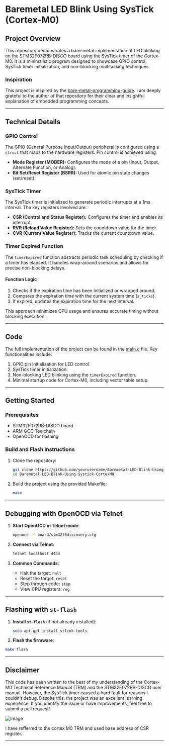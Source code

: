 # Baremetal LED Blink Using SysTick (Cortex-M0)

## Project Overview
This repository demonstrates a bare-metal implementation of LED blinking on the STM32F072RB-DISCO board using the SysTick timer of the Cortex-M0. It is a minimalistic program designed to showcase GPIO control, SysTick timer initialization, and non-blocking multitasking techniques.

### Inspiration
This project is inspired by the [bare-metal-programming-guide](https://github.com/cpq/bare-metal-programming-guide?tab=readme-ov-file). I am deeply grateful to the author of that repository for their clear and insightful explanation of embedded programming concepts.

---

## Technical Details

### GPIO Control
The GPIO (General Purpose Input/Output) peripheral is configured using a `struct` that maps to the hardware registers. Pin control is achieved using:

- **Mode Register (MODER):** Configures the mode of a pin (Input, Output, Alternate Function, or Analog).
- **Bit Set/Reset Register (BSRR):** Used for atomic pin state changes (set/reset).

### SysTick Timer
The SysTick timer is initialized to generate periodic interrupts at a 1ms interval. The key registers involved are:

- **CSR (Control and Status Register):** Configures the timer and enables its interrupt.
- **RVR (Reload Value Register):** Sets the countdown value for the timer.
- **CVR (Current Value Register):** Tracks the current countdown value.

### Timer Expired Function
The `timerExpired` function abstracts periodic task scheduling by checking if a timer has elapsed. It handles wrap-around scenarios and allows for precise non-blocking delays.

#### Function Logic
1. Checks if the expiration time has been initialized or wrapped around.
2. Compares the expiration time with the current system time (`s_ticks`).
3. If expired, updates the expiration time for the next interval.

This approach minimizes CPU usage and ensures accurate timing without blocking execution.

---

## Code
The full implementation of the project can be found in the [main.c](main.c) file. Key functionalities include:

1. GPIO pin initialization for LED control.
2. SysTick timer initialization.
3. Non-blocking LED blinking using the `timerExpired` function.
4. Minimal startup code for Cortex-M0, including vector table setup.

---

## Getting Started
### Prerequisites
- STM32F072RB-DISCO board
- ARM GCC Toolchain
- OpenOCD for flashing

### Build and Flash Instructions
1. Clone the repository:
   ```bash
   git clone https://github.com/yourusername/Baremetal-LED-Blink-Using-Systick-CortexM0.git
   cd Baremetal-LED-Blink-Using-Systick-CortexM0
   ```
2. Build the project using the provided Makefile:
   ```bash
   make
   ```
---

## Debugging with OpenOCD via Telnet

1. **Start OpenOCD in Telnet mode**:
   ```bash
   openocd -f board/stm32f0discovery.cfg 
   ```

2. **Connect via Telnet**:
   ```bash
   telnet localhost 4444
   ```

3. **Common Commands**:
   - Halt the target: `halt`
   - Reset the target: `reset`
   - Step through code: `step`
   - View CPU registers: `reg`

---

## Flashing with `st-flash`

1. **Install `st-flash`** (if not already installed):
   ```bash
   sudo apt-get install stlink-tools
   ```

2. **Flash the firmware**:
```bash
make flash
```
---

## Disclaimer
This code has been written to the best of my understanding of the Cortex-M0 Technical Reference Manual (TRM) and the STM32F072RB-DISCO user manual. However, the SysTick timer caused a hard fault for reasons I couldn't debug. Despite this, the project was an excellent learning experience. If you identify the issue or have improvements, feel free to submit a pull request!

![image](https://github.com/user-attachments/assets/5ac45c2f-3530-4dba-a99e-5de7d9a9afd0)

I have refferred to the cortex M0 TRM and used base address of CSR register.


---

